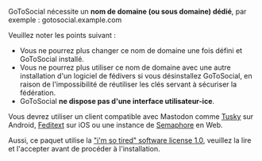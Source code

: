 GoToSocial nécessite un **nom de domaine (ou sous domaine) dédié**, par exemple : gotosocial.example.com

Veuillez noter les points suivant :

- Vous ne pourrez plus changer ce nom de domaine une fois défini et GoToSocial installé.  
- Vous ne pourrez plus utiliser ce nom de domaine avec une autre installation d'un logiciel de fédivers si vous désinstallez GoToSocial, en raison de l'impossibilité de réutiliser les clés servant à sécuriser la fédération.
- GoToSocial **ne dispose pas d'une interface utilisateur-ice**.  

Vous devrez utiliser un client compatible avec Mastodon comme [Tusky](https://tusky.app/) sur Android, [Feditext](https://github.com/feditext/feditext/blob/develop/README.md) sur iOS ou une instance de [Semaphore](https://semaphore.social/) en Web.

Aussi, ce paquet utilise la ["i'm so tired" software license 1.0](https://github.com/YunoHost-Apps/gotosocial_ynh/blob/master/LICENSE), veuillez la lire et l'accepter avant de procéder à l'installation.
